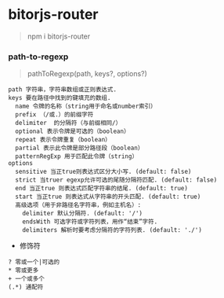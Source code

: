 # bitorjs-router

> npm i bitorjs-router


### path-to-regexp
> pathToRegexp(path, keys?, options?)
```
path 字符串，字符串数组或正则表达式.
keys 要在路径中找到的键填充的数组.
  name 令牌的名称（string用于命名或number索引）
  prefix （/或.）的前缀字符
  delimiter  的分隔符（与前缀相同/）
  optional 表示令牌是可选的（boolean）
  repeat 表示令牌重复（boolean）
  partial 表示此令牌是部分路径段（boolean）
  patternRegExp 用于匹配此令牌（string）
options
  sensitive 当正true则表达式区分大小写. (default: false)
  strict 当truer egexp允许可选的尾随分隔符匹配. (default: false)
  end 当正true 则表达式匹配字符串的结尾. (default: true)
  start 当正true 则表达式从字符串的开头匹配. (default: true)
  高级选项（用于非路径名字符串，例如主机名）:
    delimiter 默认分隔符. (default: '/')
    endsWith 可选字符或字符列表，用作“结束”字符.
    delimiters 解析时要考虑分隔符的字符列表. (default: './')
```
- 修饰符
```
? 零或一个|可选的
* 零或更多
+ 一个或多个
(.*) 通配符
```

